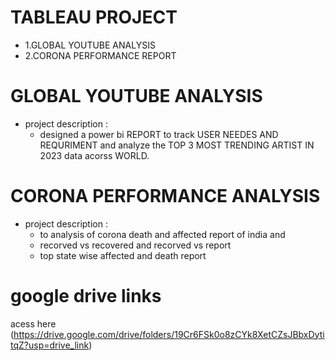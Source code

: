 # TABLEAU PROJECT 

 - 1.GLOBAL YOUTUBE ANALYSIS
 - 2.CORONA PERFORMANCE REPORT

# GLOBAL YOUTUBE ANALYSIS
 - project description :
     - designed a power bi REPORT to track USER NEEDES AND REQURIMENT and analyze the TOP 3 MOST TRENDING ARTIST IN 2023 data acorss WORLD.

# CORONA PERFORMANCE ANALYSIS 
 - project description :
    - to analysis of corona death and affected report of india and
    - recorved vs recovered and recorved vs report
    - top state wise affected and death report
  
  # google drive links

  acess here (https://drive.google.com/drive/folders/19Cr6FSk0o8zCYk8XetCZsJBbxDytitqZ?usp=drive_link)
  
